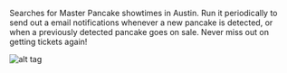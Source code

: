 Searches for Master Pancake showtimes in Austin. Run it periodically to send out a email notifications whenever a new pancake is detected, or when a previously detected pancake goes on sale. Never miss out on getting tickets again!

![alt tag](http://lexicalunit.com/shares/pcake.png)

